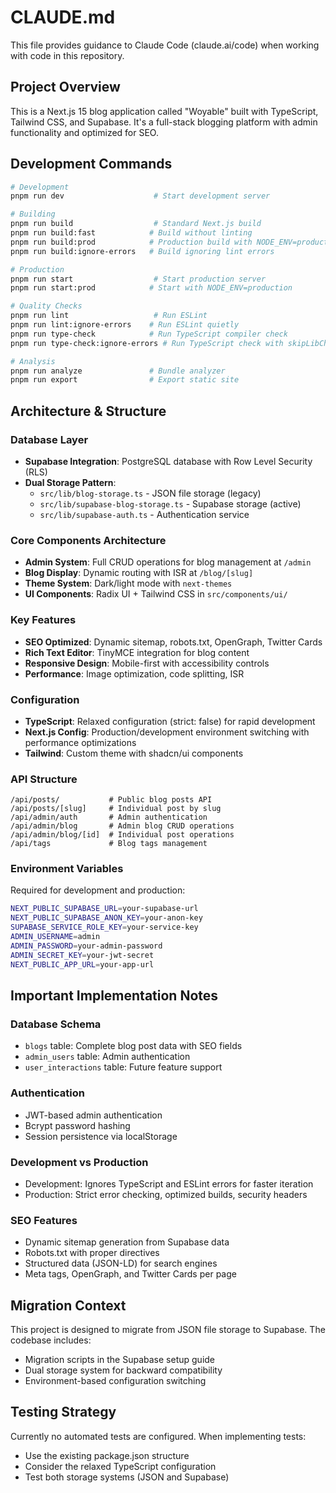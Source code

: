 # CLAUDE.md

This file provides guidance to Claude Code (claude.ai/code) when working with code in this repository.

## Project Overview

This is a Next.js 15 blog application called "Woyable" built with TypeScript, Tailwind CSS, and Supabase. It's a full-stack blogging platform with admin functionality and optimized for SEO.

## Development Commands

```bash
# Development
pnpm run dev                    # Start development server

# Building
pnpm run build                  # Standard Next.js build
pnpm run build:fast            # Build without linting
pnpm run build:prod            # Production build with NODE_ENV=production
pnpm run build:ignore-errors   # Build ignoring lint errors

# Production
pnpm run start                  # Start production server
pnpm run start:prod            # Start with NODE_ENV=production

# Quality Checks
pnpm run lint                   # Run ESLint
pnpm run lint:ignore-errors    # Run ESLint quietly
pnpm run type-check            # Run TypeScript compiler check
pnpm run type-check:ignore-errors # Run TypeScript check with skipLibCheck

# Analysis
pnpm run analyze               # Bundle analyzer
pnpm run export                # Export static site
```

## Architecture & Structure

### Database Layer
- **Supabase Integration**: PostgreSQL database with Row Level Security (RLS)
- **Dual Storage Pattern**: 
  - `src/lib/blog-storage.ts` - JSON file storage (legacy)
  - `src/lib/supabase-blog-storage.ts` - Supabase storage (active)
  - `src/lib/supabase-auth.ts` - Authentication service

### Core Components Architecture
- **Admin System**: Full CRUD operations for blog management at `/admin`
- **Blog Display**: Dynamic routing with ISR at `/blog/[slug]`
- **Theme System**: Dark/light mode with `next-themes`
- **UI Components**: Radix UI + Tailwind CSS in `src/components/ui/`

### Key Features
- **SEO Optimized**: Dynamic sitemap, robots.txt, OpenGraph, Twitter Cards
- **Rich Text Editor**: TinyMCE integration for blog content
- **Responsive Design**: Mobile-first with accessibility controls
- **Performance**: Image optimization, code splitting, ISR

### Configuration
- **TypeScript**: Relaxed configuration (strict: false) for rapid development
- **Next.js Config**: Production/development environment switching with performance optimizations
- **Tailwind**: Custom theme with shadcn/ui components

### API Structure
```
/api/posts/           # Public blog posts API
/api/posts/[slug]     # Individual post by slug
/api/admin/auth       # Admin authentication
/api/admin/blog       # Admin blog CRUD operations
/api/admin/blog/[id]  # Individual post operations
/api/tags             # Blog tags management
```

### Environment Variables
Required for development and production:
```bash
NEXT_PUBLIC_SUPABASE_URL=your-supabase-url
NEXT_PUBLIC_SUPABASE_ANON_KEY=your-anon-key
SUPABASE_SERVICE_ROLE_KEY=your-service-key
ADMIN_USERNAME=admin
ADMIN_PASSWORD=your-admin-password
ADMIN_SECRET_KEY=your-jwt-secret
NEXT_PUBLIC_APP_URL=your-app-url
```

## Important Implementation Notes

### Database Schema
- `blogs` table: Complete blog post data with SEO fields
- `admin_users` table: Admin authentication
- `user_interactions` table: Future feature support

### Authentication
- JWT-based admin authentication
- Bcrypt password hashing
- Session persistence via localStorage

### Development vs Production
- Development: Ignores TypeScript and ESLint errors for faster iteration
- Production: Strict error checking, optimized builds, security headers

### SEO Features
- Dynamic sitemap generation from Supabase data
- Robots.txt with proper directives
- Structured data (JSON-LD) for search engines
- Meta tags, OpenGraph, and Twitter Cards per page

## Migration Context

This project is designed to migrate from JSON file storage to Supabase. The codebase includes:
- Migration scripts in the Supabase setup guide
- Dual storage system for backward compatibility
- Environment-based configuration switching

## Testing Strategy

Currently no automated tests are configured. When implementing tests:
- Use the existing package.json structure
- Consider the relaxed TypeScript configuration
- Test both storage systems (JSON and Supabase)